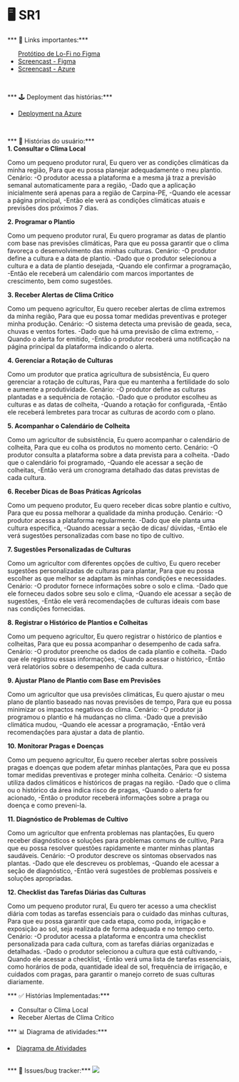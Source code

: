 # 🖥️ SR1

*** 📑 Links importantes:***
<ul>
    <a  href="https://www.figma.com/proto/9YfudFBdVCbdnRiEKH5Hyq/Planta%C3%AA---Projetos-2-%F0%9F%8C%B1?node-id=103-339&node-type=canvas&t=08kK10QCC2D3SZ5t-1&scaling=min-zoom&content-scaling=fixed&page-id=0%3A1&starting-point-node-id=103%3A339"
      >Protótipo de Lo-Fi no Figma</a>
  </li>
   <li>
    <a href="https://drive.google.com/file/d/16oCJANJX6McgLvQhzH-JkIA9ypisI2YP/view?usp=sharing"
      >Screencast - Figma</a>
  </li>
  <li>
    <a href="https://drive.google.com/file/d/1frHRKDRtSO41zwEVjYxHUoN2YnmuS-AE/view?usp=sharing"
      >Screencast - Azure</a>
  </li>
</ul>
<br/>

*** 🕹️ Deployment das histórias:***
<ul>
  <li>
    <a href="https://plantae.azurewebsites.net/accounts/signin/?next=/"
      >Deployment na Azure</a>
  </li>
</ul>
<br/>

*** 📠 Histórias do usuário:***
<br/>
****1. Consultar o Clima Local****
	
Como um pequeno produtor rural,
Eu quero ver as condições climáticas da minha região,
Para que eu possa planejar adequadamente o meu plantio.
Cenário: 
-O produtor acessa a plataforma e a mesma já traz a previsão semanal automaticamente para a região,
-Dado que a aplicação inicialmente será apenas para a região de Carpina-PE,
-Quando ele acessar a página principal,
-Então ele verá as condições climáticas atuais e previsões dos próximos 7 dias.



****2. Programar o Plantio****

Como um pequeno produtor rural,
Eu quero programar as datas de plantio com base nas previsões climáticas,
Para que eu possa garantir que o clima favoreça o desenvolvimento das minhas culturas.
Cenário: 
-O produtor define a cultura e a data de plantio.
-Dado que o produtor selecionou a cultura e a data de plantio desejada,
-Quando ele confirmar a programação,
-Então ele receberá um calendário com marcos importantes de crescimento, bem como sugestões.


****3. Receber Alertas de Clima Crítico****

Como um pequeno agricultor,
Eu quero receber alertas de clima extremos da minha região,
Para que eu possa tomar medidas preventivas e proteger minha produção.
Cenário: 
-O sistema detecta uma previsão de geada, seca, chuvas e ventos fortes.
-Dado que há uma previsão de clima extremo,
-Quando o alerta for emitido,
-Então o produtor receberá uma notificação na página principal da plataforma indicando o alerta.



****4. Gerenciar a Rotação de Culturas****

Como um produtor que pratica agricultura de subsistência,
Eu quero gerenciar a rotação de culturas,
Para que eu mantenha a fertilidade do solo e aumente a produtividade.
Cenário: 
-O produtor define as culturas plantadas e a sequência de rotação.
-Dado que o produtor escolheu as culturas e as datas de colheita,
-Quando a rotação for configurada,
-Então ele receberá lembretes para trocar as culturas de acordo com o plano.

****5. Acompanhar o Calendário de Colheita****

Como um agricultor de subsistência,
Eu quero acompanhar o calendário de colheita,
Para que eu colha os produtos no momento certo.
Cenário: 
-O produtor consulta a plataforma sobre a data prevista para a colheita.
-Dado que o calendário foi programado,
-Quando ele acessar a seção de colheitas,
-Então verá um cronograma detalhado das datas previstas de cada cultura.

****6. Receber Dicas de Boas Práticas Agrícolas****

Como um pequeno produtor,
Eu quero receber dicas sobre plantio e cultivo,
Para que eu possa melhorar a qualidade da minha produção.
Cenário: 
-O produtor acessa a plataforma regularmente.
-Dado que ele planta uma cultura específica,
-Quando acessar a seção de dicas/ dúvidas,
-Então ele verá sugestões personalizadas com base no tipo de cultivo.

****7. Sugestões Personalizadas de Culturas****

Como um agricultor com diferentes opções de cultivo,
Eu quero receber sugestões personalizadas de culturas para plantar,
Para que eu possa escolher as que melhor se adaptam às minhas condições e necessidades.
Cenário: 
-O produtor fornece informações sobre o solo e clima.
-Dado que ele forneceu dados sobre seu solo e clima,
-Quando ele acessar a seção de sugestões,
-Então ele verá recomendações de culturas ideais com base nas condições fornecidas.

****8. Registrar o Histórico de Plantios e Colheitas****

Como um pequeno agricultor,
Eu quero registrar o histórico de plantios e colheitas,
Para que eu possa acompanhar o desempenho de cada safra.
Cenário: 
-O produtor preenche os dados de cada plantio e colheita.
-Dado que ele registrou essas informações,
-Quando acessar o histórico,
-Então verá relatórios sobre o desempenho de cada cultura.

****9. Ajustar Plano de Plantio com Base em Previsões****

Como um agricultor que usa previsões climáticas,
Eu quero ajustar o meu plano de plantio baseado nas novas previsões de tempo,
Para que eu possa minimizar os impactos negativos do clima.
Cenário: 
-O produtor já programou o plantio e há mudanças no clima.
-Dado que a previsão climática mudou,
-Quando ele acessar a programação,
-Então verá recomendações para ajustar a data de plantio.

****10. Monitorar Pragas e Doenças****

Como um pequeno agricultor,
Eu quero receber alertas sobre possíveis pragas e doenças que podem afetar minhas plantações,
Para que eu possa tomar medidas preventivas e proteger minha colheita.
Cenário: 
-O sistema utiliza dados climáticos e históricos de pragas na região.
-Dado que o clima ou o histórico da área indica risco de pragas,
-Quando o alerta for acionado,
-Então o produtor receberá informações sobre a praga ou doença e como preveni-la.

****11. Diagnóstico de Problemas de Cultivo****

Como um agricultor que enfrenta problemas nas plantações,
Eu quero receber diagnósticos e soluções para problemas comuns de cultivo,
Para que eu possa resolver questões rapidamente e manter minhas plantas saudáveis.
Cenário: 
-O produtor descreve os sintomas observados nas plantas.
-Dado  que ele descreveu os problemas,
-Quando ele acessar a seção de diagnóstico,
-Então verá sugestões de problemas possíveis e soluções apropriadas.

****12. Checklist das Tarefas Diárias das Culturas****

Como um pequeno produtor rural,
Eu quero ter acesso a uma checklist diária com todas as tarefas essenciais para o cuidado das minhas culturas,
Para que eu possa garantir que cada etapa, como poda, irrigação e exposição ao sol, seja realizada de forma adequada e no tempo certo.
Cenário: 
-O produtor acessa a plataforma e encontra uma checklist personalizada para cada cultura, com as tarefas diárias organizadas e detalhadas.
-Dado  o produtor selecionou a cultura que está cultivando,
-Quando ele acessar a checklist,
-Então verá uma lista de tarefas essenciais, como horários de poda, quantidade ideal de sol, frequência de irrigação, e cuidados com pragas, para garantir o manejo correto de suas culturas diariamente.


*** ✅ Histórias Implementadas:***

- Consultar o Clima Local
- Receber Alertas de Clima Crítico


*** 📊 Diagrama de atividades:***

 <li>
    <a href="https://excalidraw.com/#room=5ebfd22a9450b3a406b2,kPiWp7b0bE8V-hPd0gU96A"
      >Diagrama de Atividades</a>
  </li>

<br/>

*** 📲 Issues/bug tracker:***
<img src="![alt text](image.png)" />
<br/>
 
